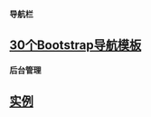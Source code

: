 
#### 导航栏

## [30个Bootstrap导航模板](https://www.mockplus.cn/blog/post/1474)

#### 后台管理

## [实例](https://adminpro.iviewui.com/dashboard/console)